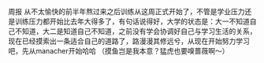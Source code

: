周报
从不太愉快的前半年熬过来之后训练从这周正式开始了，不管是学业压力还是训练压力都开始比去年大得多了，有句话说得好，大学的状态是：大一不知道自己不知道，大二是知道自己不知道，之前没有学会协调好自己与学习生活的关系，现在已经摸索出一条适合自己的道路了，路漫漫其修远兮，从现在开始努力学习吧，先从manacher开始哈哈
（摸鱼岂是我本意？猛虎也要嗅蔷薇啊～）

